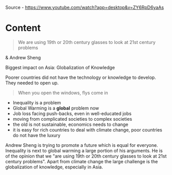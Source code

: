Source - https://www.youtube.com/watch?app=desktop&v=ZY6RpD6yaAs

# Content
> We are using 19th or 20th century glasses to look at 21st century problems

&amp; Andrew Sheng

Biggest impact on Asia: Globalization of Knowledge

Poorer countries did not have the technology or knowledge to develop. They needed to open up.

> When you open the windows, flys come in

- Inequality is a problem
- Global Warming is a **global** problem now
- Job loss facing push-backs, even in well-educated jobs
- moving from complicated societies to complex societies
- the old is not sustainable, economics needs to change
- it is easy for rich countries to deal with climate change, poor countries do not have the luxury

Andrew Sheng is trying to promote a future which is equal for everyone. Inequality is next to global warming a large portion of his arguments. He is of the opinion that we "are using 19th or 20th century glasses to look at 21st century problems". Apart from climate change the large challenge is the globalization of knowledge, especially in Asia.   
